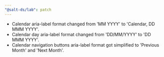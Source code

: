 ```yaml
---
"@salt-ds/lab": patch
---
```


- Calendar aria-label format changed from 'MM YYYY' to 'Calendar, DD MMM YYYY'.
- Calendar day aria-label format changed from 'DD/MM/YYYY' to 'DD MMM YYYY'.
- Calendar navigation buttons aria-label format got simplified to 'Previous Month' and 'Next Month'.
